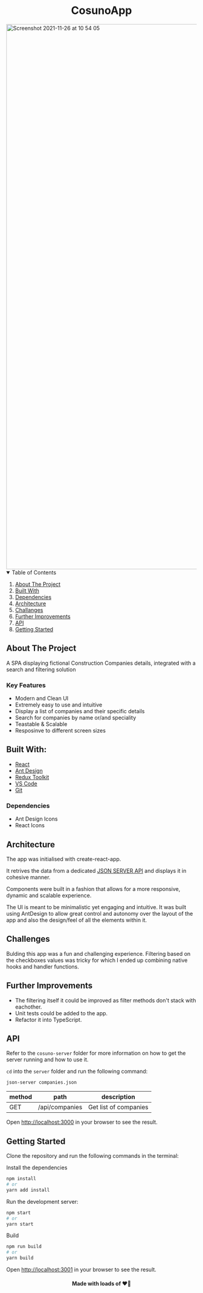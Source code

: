 <h1 align="center">CosunoApp</h1>

<img width="1438" alt="Screenshot 2021-11-26 at 10 54 05" src="https://user-images.githubusercontent.com/43752457/143562144-2d8078ce-97a1-41ea-8c5f-7521180dc8e3.png">

<!-- TABLE OF CONTENTS -->
<details open="open">
  <summary>Table of Contents</summary>
  <ol>
    <li><a href="#about-the-project">About The Project</a></li>
    <li><a href="#built-with">Built With</a></li>
    <li><a href="#dependencies">Dependencies</a></li>
    <li><a href="#architecture">Architecture</a></li>
    <li><a href="#challenges">Challanges</a></li>
    <li><a href="#further-improvements">Further Improvements</a></li>
    <li><a href="#API">API</a></li>
    <li><a href="#getting-started">Getting Started</a></li>
  </ol>
</details>

## About The Project

A SPA displaying fictional Construction Companies details, integrated with a search and filtering solution

### Key Features

- Modern and Clean UI
- Extremely easy to use and intuitive
- Display a list of companies and their specific details
- Search for companies by name or/and speciality
- Teastable & Scalable
- Resposinve to different screen sizes

## Built With:

- [React](https://reactjs.org/)
- [Ant Design](https://ant.design/)
- [Redux Toolkit](https://redux-toolkit.js.org/)
- [VS Code](https://code.visualstudio.com/)
- [Git](https://git-scm.com/)

### Dependencies

- Ant Design Icons
- React Icons


## Architecture

The app was initialised with create-react-app.

It retrives the data from a dedicated [JSON SERVER API](https://github.com/edisonabdiel/RomeoTaskDB) and displays it in cohesive manner.

Components were built in a fashion that allows for a more responsive, dynamic and scalable experience.

The UI is meant to be minimalistic yet engaging and intuitive. It was built using AntDesign to allow great control and autonomy over the layout of the app and also the design/feel of all the elements within it.

## Challenges

Bulding this app was a fun and challenging experience. Filtering based on the checkboxes values was tricky for which I ended up combining native hooks and handler functions.

## Further Improvements

- The filtering itself it could be improved as filter methods don't stack with eachother.
- Unit tests could be added to the app.
- Refactor it into TypeScript.

## API

Refer to the ```cosuno-server``` folder for more information on how to get the server running and how to use it.

```cd``` into the ```server``` folder and run the following command:

```json-server companies.json``` 

| method | path               | description            |
|--------|--------------------|------------------------|
| GET    | /api/companies     | Get list of companies  |

Open [http://localhost:3000](http://localhost:3000) in your browser to see the result.

## Getting Started

Clone the repository and run the following commands in the terminal:

Install the dependencies 

```bash
npm install
# or
yarn add install
```

Run the development server:

```bash
npm start
# or
yarn start
```

Build 

```bash
npm run build
# or
yarn build
```


Open [http://localhost:3001](http://localhost:3001) in your browser to see the result.


<h4 align="center">Made with loads of ❤️‍🔥</h4>